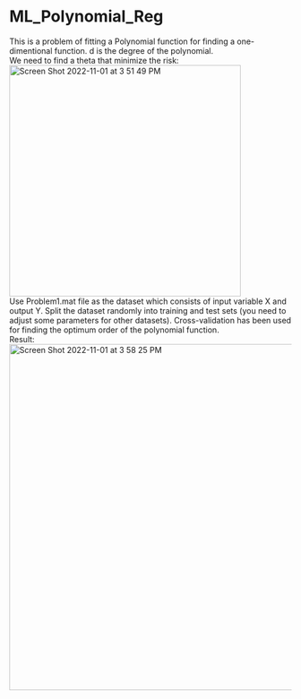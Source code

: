 # ML_Polynomial_Reg
This is a problem of fitting a Polynomial function for finding a one-dimentional function. 
d is the degree of the polynomial.<br>
We need to find a theta that minimize the risk: <br>
<img width="413" alt="Screen Shot 2022-11-01 at 3 51 49 PM" src="https://user-images.githubusercontent.com/54392924/199325963-c2210330-7322-4ab2-a240-373f3cb82616.png"> <br> 
Use Problem1.mat file as the dataset which consists of input variable X and output Y. 
Split the dataset randomly into training and test sets (you need to adjust some parameters for other datasets).
Cross-validation has been used for finding the optimum order of the polynomial function. <br>
Result: <br>
<img width="618" alt="Screen Shot 2022-11-01 at 3 58 25 PM" src="https://user-images.githubusercontent.com/54392924/199327008-75d1199b-d232-42dc-a938-7987dd70a062.png">
